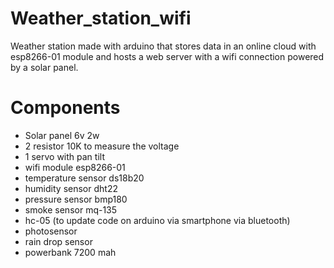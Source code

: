# Weather_station_wifi
Weather station made with arduino that stores data in an online cloud with esp8266-01 module and hosts a web server with a wifi connection powered by a solar panel.
# Components
- Solar panel 6v 2w
- 2 resistor 10K to measure the voltage
- 1 servo with pan tilt
- wifi module esp8266-01
- temperature sensor ds18b20
- humidity sensor dht22
- pressure sensor bmp180
- smoke sensor mq-135
- hc-05 (to update code on arduino via smartphone via bluetooth)
- photosensor
- rain drop sensor
- powerbank 7200 mah
